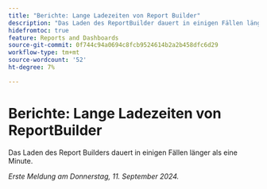 ```yaml
---
title: "Berichte: Lange Ladezeiten von Report Builder"
description: "Das Laden des ReportBuilder dauert in einigen Fällen länger, bis zu einer Minute."
hidefromtoc: true
feature: Reports and Dashboards
source-git-commit: 0f744c94a0694c8fcb9524614b2a2b458dfc6d29
workflow-type: tm+mt
source-wordcount: '52'
ht-degree: 7%

---
```



# Berichte: Lange Ladezeiten von ReportBuilder

Das Laden des Report Builders dauert in einigen Fällen länger als eine Minute.

_Erste Meldung am Donnerstag, 11. September 2024._
